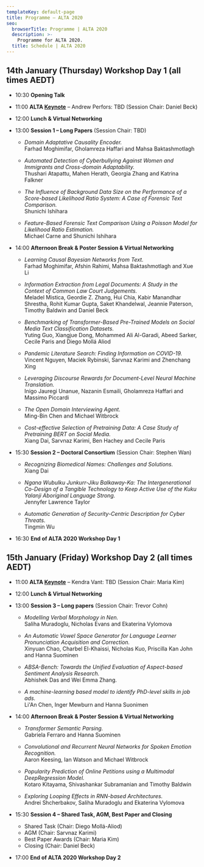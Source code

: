 ```yaml
---
templateKey: default-page
title: Programme – ALTA 2020
seo:
  browserTitle: Programme | ALTA 2020
  description: >-
    Programme for ALTA 2020.
  title: Schedule | ALTA 2020
---
```



## 14th January (Thursday) Workshop Day 1 (all times AEDT)

* 10:30 **Opening Talk**

* 11:00 **ALTA [Keynote](/keynotes)** – Andrew Perfors: TBD (Session Chair: Daniel Beck)

* 12:00 **Lunch & Virtual Networking**

* 13:00 **Session 1 – Long Papers** (Session Chair: TBD) 

  * <span class="badge badge-long"></span> _Domain Adaptative Causality Encoder._     
    Farhad Moghimifar, Gholamreza Haffari and Mahsa Baktashmotlagh 
    
  * <span class="badge badge-long"></span> _Automated Detection of Cyberbullying Against Women and Immigrants and Cross-domain Adaptability._     
    Thushari Atapattu, Mahen Herath, Georgia Zhang and Katrina Falkner 
    
  * <span class="badge badge-long"></span> _The Influence of Background Data Size on the Performance of a Score-based Likelihood Ratio System: A Case of Forensic Text Comparison._     
    Shunichi Ishihara
    
  * <span class="badge badge-long"></span> _Feature-Based Forensic Text Comparison Using a Poisson Model for Likelihood Ratio Estimation._     
    Michael Carne and Shunichi Ishihara
    
* 14:00 **Afternoon Break & Poster Session & Virtual Networking**

  * <span class="badge badge-short"></span> _Learning Causal Bayesian Networks from Text._  
    Farhad Moghimifar, Afshin Rahimi, Mahsa Baktashmotlagh and Xue Li
  
  * <span class="badge badge-short"></span> _Information Extraction from Legal Documents: A Study in the Context of Common Law Court Judgements._  
    Meladel Mistica, Geordie Z. Zhang, Hui Chia, Kabir Manandhar Shrestha, Rohit Kumar Gupta, Saket Khandelwal, Jeannie Paterson, Timothy Baldwin and Daniel Beck
  
  * <span class="badge badge-short"></span> _Benchmarking of Transformer-Based Pre-Trained Models on Social Media Text Classification Datasets._  
    Yuting Guo, Xiangjue Dong, Mohammed Ali Al-Garadi, Abeed Sarker, Cecile Paris and Diego Mollá Aliod
  
  * <span class="badge badge-short"></span> _Pandemic Literature Search: Finding Information on COVID-19._  
    Vincent Nguyen, Maciek Rybinski, Sarvnaz Karimi and Zhenchang Xing
  
  * <span class="badge badge-abstract"></span> _Leveraging Discourse Rewards for Document-Level Neural Machine Translation._  
    Inigo Jauregi Unanue, Nazanin Esmaili, Gholamreza Haffari and Massimo Piccardi
  
  * <span class="badge badge-abstract"></span> _The Open Domain Interviewing Agent._  
    Ming-Bin Chen and Michael Witbrock
  
  * <span class="badge badge-abstract"></span> _Cost-effective Selection of Pretraining Data: A Case Study of Pretraining BERT on Social Media._  
    Xiang Dai, Sarvnaz Karimi, Ben Hachey and Cecile Paris

* 15:30 **Session 2 – Doctoral Consortium** (Session Chair: Stephen Wan)

  * <span class="badge badge-doctoral"></span> _Recognizing Biomedical Names: Challenges and Solutions._  
    Xiang Dai
    
  *  <span class="badge badge-doctoral"></span> _Ngana Wubulku Junkurr-Jiku Balkaway-Ka: The Intergenerational Co-Design of a Tangible Technology to Keep Active Use of the Kuku Yalanji Aboriginal Language Strong._  
    Jennyfer Lawrence Taylor
    
  * <span class="badge badge-doctoral"></span> _Automatic Generation of Security-Centric Description for Cyber Threats._  
    Tingmin Wu
    

* 16:30 **End of ALTA 2020 Workshop Day 1**


## 15th January (Friday) Workshop Day 2 (all times AEDT)


* 11:00 **ALTA [Keynote](/keynotes)** – Kendra Vant: TBD (Session Chair: Maria Kim)  

* 12:00 **Lunch & Virtual Networking**

* 13:00 **Session 3 – Long papers** (Session Chair: Trevor Cohn)   

  * <span class="badge badge-long"></span> _Modelling Verbal Morphology in Nen._  
    Saliha Muradoglu, Nicholas Evans and Ekaterina Vylomova
    
  * <span class="badge badge-long"></span> _An Automatic Vowel Space Generator for Language Learner Pronunciation Acquisition and Correction._  
    Xinyuan Chao, Charbel El-Khaissi, Nicholas Kuo, Priscilla Kan John and Hanna Suominen 
    
  * <span class="badge badge-long"></span> _ABSA-Bench: Towards the Unified Evaluation of Aspect-based Sentiment Analysis Research._  
    Abhishek Das and Wei Emma Zhang.  
    
  * <span class="badge badge-long"></span> _A machine-learning based model to identify PhD-level skills in job ads._  
    Li'An Chen, Inger Mewburn and Hanna Suonimen 
    
* 14:00 **Afternoon Break & Poster Session & Virtual Networking**

  * <span class="badge badge-short"></span> _Transformer Semantic Parsing._  
    Gabriela Ferraro and Hanna Suominen
  
  * <span class="badge badge-short"></span> _Convolutional and Recurrent Neural Networks for Spoken Emotion Recognition._  
    Aaron Keesing, Ian Watson and Michael Witbrock
  
  * <span class="badge badge-short"></span> _Popularity Prediction of Online Petitions using a Multimodal DeepRegression Model._  
    Kotaro Kitayama, Shivashankar Subramanian and Timothy Baldwin
  
  * <span class="badge badge-short"></span> _Exploring Looping Effects in RNN-based Architectures._   
    Andrei Shcherbakov, Saliha Muradoglu and Ekaterina Vylomova


* 15:30 **Session 4 – Shared Task, AGM, Best Paper and Closing**

  * Shared Task (Chair: Diego Mollá-Aliod)
  * AGM (Chair: Sarvnaz Karimi)
  * Best Paper Awards (Chair: Maria Kim)
  * Closing (Chair: Daniel Beck)

* 17:00 **End of ALTA 2020 Workshop Day 2**

